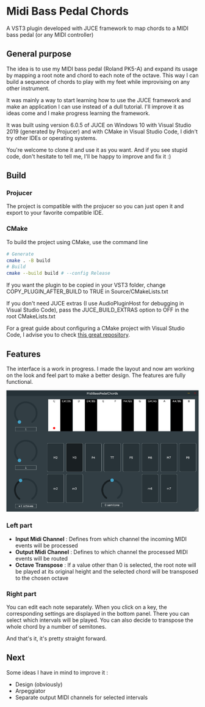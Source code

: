 # Midi Bass Pedal Chords
A VST3 plugin developed with JUCE framework to map chords to a MIDI bass pedal (or any MIDI controller)

## General purpose
The idea is to use my MIDI bass pedal (Roland PK5-A) and expand its usage by mapping a root note and chord to each note of the octave. 
This way I can build a sequence of chords to play with my feet while improvising on any other instrument.


It was mainly a way to start learning how to use the JUCE framework and make an application I can use instead of a dull tutorial. 
I'll improve it as ideas come and I make progress learning the framework. 


It was built using version 6.0.5 of JUCE on Windows 10 with Visual Studio 2019 (generated by Projucer) and with CMake in Visual Studio Code, I didn't try other IDEs or operating systems.

You're welcome to clone it and use it as you want. And if you see stupid code, don't hesitate to tell me, I'll be happy to improve and fix it :) 

## Build

### Projucer ###
The project is compatible with the projucer so you can just open it and export to your favorite compatible IDE.

### CMake ###

To build the project using CMake, use the command line

```bash
# Generate
cmake . -B build
# Build
cmake --build build # --config Release
```

If you want the plugin to be copied in your VST3 folder, change COPY_PLUGIN_AFTER_BUILD to TRUE in Source/CMakeLists.txt

If you don't need JUCE extras (I use AudioPluginHost for debugging in Visual Studio Code), pass the JUCE_BUILD_EXTRAS option to OFF in the root CMakeLists.txt

For a great guide about configuring a CMake project with Visual Studio Code, I advise you to check [this great repository](https://github.com/tomoyanonymous/juce_cmake_vscode_example).

## Features

The interface is a work in progress. I made the layout and now am working on the look and feel part to make a better design. The features are fully functional.


![screenshot](./plugin_interface.png "Screenshot")

### Left part ###

* **Input Midi Channel** : Defines from which channel the incoming MIDI events will be processed
* **Output Midi Channel** : Defines to which channel the processed MIDI events will be routed
* **Octave Transpose** : If a value other than 0 is selected, the root note will be played at its original height and the selected chord will be transposed to the chosen octave

### Right part ###

You can edit each note separately. When you click on a key, the corresponding settings are displayed in the bottom panel. There you can select which intervals will be played. You can also decide to transpose the whole chord by a number of semitones.


And that's it, it's pretty straight forward.


## Next

Some ideas I have in mind to improve it :
 * Design (obviously)
 * Arpeggiator
 * Separate output MIDI channels for selected intervals